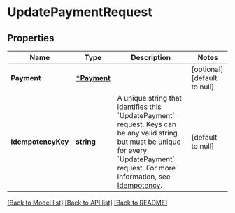 # UpdatePaymentRequest

## Properties
Name | Type | Description | Notes
------------ | ------------- | ------------- | -------------
**Payment** | [***Payment**](Payment.md) |  | [optional] [default to null]
**IdempotencyKey** | **string** | A unique string that identifies this &#x60;UpdatePayment&#x60; request. Keys can be any valid string but must be unique for every &#x60;UpdatePayment&#x60; request.  For more information, see [Idempotency](https://developer.squareup.com/docs/build-basics/common-api-patterns/idempotency). | [default to null]

[[Back to Model list]](../README.md#documentation-for-models) [[Back to API list]](../README.md#documentation-for-api-endpoints) [[Back to README]](../README.md)

